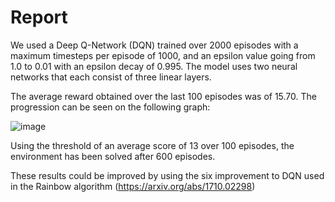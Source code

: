 # Report

We used a Deep Q-Network (DQN) trained over 2000 episodes with a maximum timesteps per episode of 1000, and an epsilon value going from 1.0 to 0.01 with an epsilon decay of 0.995. The model uses two neural networks that each consist of three linear layers.

The average reward obtained over the last 100 episodes was of 15.70. The progression can be seen on the following graph:

![image](https://user-images.githubusercontent.com/38821613/125259636-7ee45b80-e2cd-11eb-95fd-594e78a02531.png)

Using the threshold of an average score of 13 over 100 episodes, the environment has been solved after 600 episodes.

These results could be improved by using the six improvement to DQN used in the Rainbow algorithm (https://arxiv.org/abs/1710.02298)
